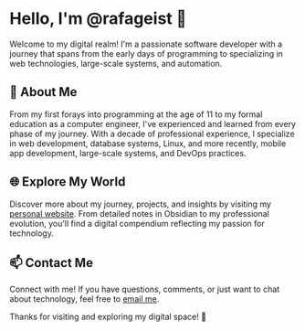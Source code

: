 # Hello, I'm @rafageist 👋

Welcome to my digital realm! I'm a passionate software developer with a journey that spans from the early days of programming to specializing in web technologies, large-scale systems, and automation.

## 🚀 About Me

From my first forays into programming at the age of 11 to my formal education as a computer engineer, I've experienced and learned from every phase of my journey. With a decade of professional experience, I specialize in web development, database systems, Linux, and more recently, mobile app development, large-scale systems, and DevOps practices.

## 🌐 Explore My World

Discover more about my journey, projects, and insights by visiting my [personal website](https://www.rafageist.com). From detailed notes in Obsidian to my professional evolution, you'll find a digital compendium reflecting my passion for technology.

## 📫 Contact Me

Connect with me! If you have questions, comments, or just want to chat about technology, feel free to [email me](mailto:rafageist@divengine.com).

Thanks for visiting and exploring my digital space! 🌟
